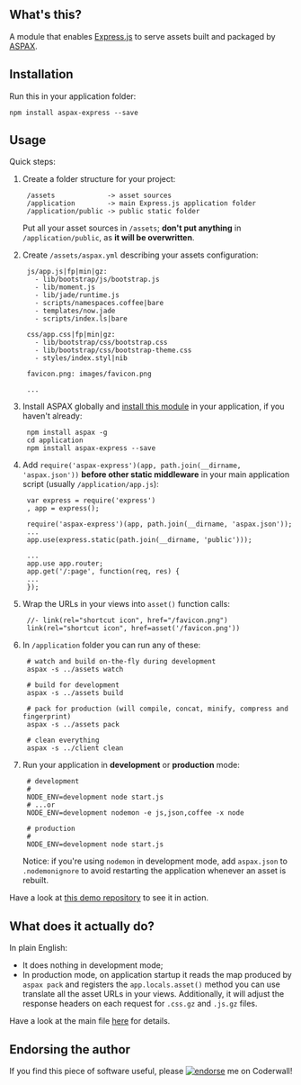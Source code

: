 ## What's this?
A module that enables [Express.js](http://expressjs.com) to serve assets built and packaged by [ASPAX](http://aspax.github.io).

## Installation
Run this in your application folder:

    npm install aspax-express --save

## Usage
Quick steps:

1. Create a folder structure for your project:

        /assets             -> asset sources
        /application        -> main Express.js application folder
        /application/public -> public static folder

   Put all your asset sources in `/assets`; **don't put anything** in `/application/public`, as **it will be overwritten**.

2. Create `/assets/aspax.yml` describing your assets configuration:

        js/app.js|fp|min|gz:
          - lib/bootstrap/js/bootstrap.js
          - lib/moment.js
          - lib/jade/runtime.js
          - scripts/namespaces.coffee|bare
          - templates/now.jade
          - scripts/index.ls|bare

        css/app.css|fp|min|gz:
          - lib/bootstrap/css/bootstrap.css
          - lib/bootstrap/css/bootstrap-theme.css
          - styles/index.styl|nib

        favicon.png: images/favicon.png

        ...

3. Install ASPAX globally and [install this module](#installation) in your application, if you haven't already:

        npm install aspax -g
        cd application
        npm install aspax-express --save

4. Add `require('aspax-express')(app, path.join(__dirname, 'aspax.json'))` **before other static middleware** in your main application script (usually `/application/app.js`):

        var express = require('express')
        , app = express();

        require('aspax-express')(app, path.join(__dirname, 'aspax.json'));
        ...
        app.use(express.static(path.join(__dirname, 'public')));

        ...
        app.use app.router;
        app.get('/:page', function(req, res) {
        ...
        });

5. Wrap the URLs in your views into `asset()` function calls:

        //- link(rel="shortcut icon", href="/favicon.png")
        link(rel="shortcut icon", href=asset('/favicon.png'))

6. In `/application` folder you can run any of these:

        # watch and build on-the-fly during development
        aspax -s ../assets watch

        # build for development
        aspax -s ../assets build

        # pack for production (will compile, concat, minify, compress and fingerprint)
        aspax -s ../assets pack

        # clean everything
        aspax -s ../client clean

7. Run your application in **development** or **production** mode:

        # development
        #
        NODE_ENV=development node start.js
        # ...or
        NODE_ENV=development nodemon -e js,json,coffee -x node

        # production
        #
        NODE_ENV=development node start.js

   Notice: if you're using `nodemon` in development mode, add `aspax.json` to `.nodemonignore` to avoid restarting the application whenever an asset is rebuilt.

Have a look at [this demo repository](https://github.com/icflorescu/aspax-demo) to see it in action.

## What does it **actually** do?
In plain English:

- It does nothing in development mode;
- In production mode, on application startup it reads the map produced by `aspax pack` and registers the `app.locals.asset()` method you can use translate all the asset URLs in your views. Additionally, it will adjust the response headers on each request for `.css.gz` and `.js.gz` files.

Have a look at the main file [here](https://github.com/icflorescu/aspax-express/blob/master/index.js) for details.

## Endorsing the author
If you find this piece of software useful, please [![endorse](https://api.coderwall.com/icflorescu/endorsecount.png)](https://coderwall.com/icflorescu) me on Coderwall!
